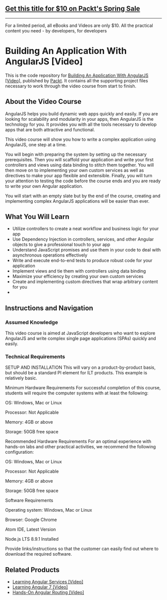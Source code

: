 ## [Get this title for $10 on Packt's Spring Sale](https://www.packt.com/V00363?utm_source=github&utm_medium=packt-github-repo&utm_campaign=spring_10_dollar_2022)
-----
For a limited period, all eBooks and Videos are only $10. All the practical content you need \- by developers, for developers

# Building An Application With AngularJS [Video]
This is the code repository for [Building An Application With AngularJS [Video]](https://www.packtpub.com/web-development/building-application-angularjs-video), published by [Packt](https://www.packtpub.com). It contains all the supporting project files necessary to work through the video course from start to finish.
## About the Video Course

AngularJS helps you build dynamic web apps quickly and easily. If you are looking for scalability and modularity in your apps, then AngularJS is the technology for you. It provides you with all the tools necessary to develop apps that are both attractive and functional.

This video course will show you how to write a complex application using AngularJS, one step at a time.

You will begin with preparing the system by setting up the necessary prerequisites. Then you will scaffold your application and write your first controllers and views using data binding to stitch them together. You will then move on to implementing your own custom services as well as directives to make your app flexible and extensible. Finally, you will turn your attention to testing the code before the course ends and you are ready to write your own Angular application.

You will start with an empty slate but by the end of the course, creating and implementing complex AngularJS applications will be easier than ever.

<H2>What You Will Learn</H2>
<DIV class=book-info-will-learn-text>
<UL>
<LI>Utilize controllers to create a neat workflow and business logic for your app
<LI>Use Dependency Injection in controllers, services, and other Angular objects to give a professional touch to your app
<LI>Understand JavaScript promises and use them in your code to deal with asynchronous operations effectively
<LI>Write and execute end-to-end tests to produce robust code for your application
<LI>Implement views and tie them with controllers using data binding
<LI>Maximize your efficiency by creating your own custom services
<LI>Create and implementing custom directives that wrap arbitrary content for you
<LI></LI></UL></DIV>

## Instructions and Navigation
### Assumed Knowledge
This video course is aimed at JavaScript developers who want to explore AngularJS and write complex single page applications (SPAs) quickly and easily.

### Technical Requirements

SETUP AND INSTALLATION
This will vary on a product-by-product basis, but should be a standard PI element for ILT products. This example is relatively basic.

Minimum Hardware Requirements
For successful completion of this course, students will require the computer systems with at least the following:


OS: Windows, Mac or Linux



Processor: Not Applicable



Memory: 4GB or above



Storage: 50GB free space


Recommended Hardware Requirements
For an optimal experience with hands-on labs and other practical activities, we recommend the following configuration:


OS: Windows, Mac or Linux



Processor: Not Applicable



Memory: 4GB or above



Storage: 50GB free space


Software Requirements

Operating system: Windows, Mac or Linux



Browser: Google Chrome



Atom IDE, Latest Version



Node.js LTS 8.9.1 Installed


Provide links/instructions so that the customer can easily find out where to download the required software.



## Related Products
* [Learning Angular Services [Video]](https://www.packtpub.com/web-development/learning-angular-services-video )
* [Learning Angular 7 [Video]](https://www.packtpub.com/web-development/learning-angular-7-video)
* [Hands-On Angular Routing [Video]](https://www.packtpub.com/web-development/hands-angular-routing-video)


